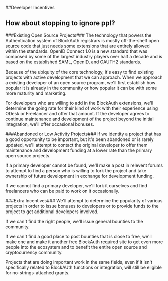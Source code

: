 ##Developer Incentives

## How about stopping to ignore ppl?


###Existing Open Source Projects###
The technology that powers the Authentication system of BlockAuth registrars is mostly off-the-shelf open source code that just needs some extensions that are entirely allowed within the standards. OpenID Connect 1.0 is a new standard that was composed by some of the largest industry players over half a decade and is based on the established SAML, OpenID, and OAUTH2 standards. 

Because of the ubiquity of the core technology, it's easy to find existing projects with active development that we can approach. When we approach a existing developer of an open source program, we'll first establish how popular it is already in the community or how popular it can be with some more maturity and marketing. 

For developers who are willing to add in the BlockAuth extensions, we'll determine the going rate for their kind of work with their experience using ODesk or Freelancer and offer that amount. If the developer agrees to continue maintenance and development of the project beyond the initial integration, we'll offer occasional bonuses. 

###Abandoned or Low Activity Projects###
If we identity a project that has a good opportunity to be important, but it's been abandoned or is rarely updated, we'll attempt to contact the original developer to offer them maintenance and development funding at a lower rate than the primary open source projects. 

If a primary developer cannot be found, we'll make a post in relevent forums to attempt to find a person who is willing to fork the project and take ownership of future development in exchange for development funding. 

If we cannot find a primary developer, we'll fork it ourselves and find freelancers who can be paid to work on it occasionally. 

###Extra Incentives###
We'll attempt to determine the popularity of various projects in order to issue bonuses to developers or to provide funds to the project to get additional developers involved. 

If we can't find the right people, we'll issue general bounties to the community. 

If we can't find a good place to post bounties that is close to free, we'll make one and make it another free BlockAuth required site to get even more people into the ecosystem and to benefit the entire open source and cryptocurrency community. 

Projects that are doing important work in the same fields, even if it isn't specifically related to BlockAUth functions or integration, will still be eligible for no-strings-attached grants. 
